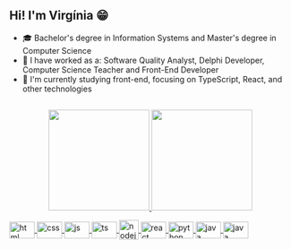## Hi! I'm Virgínia 😁

- 🎓 Bachelor's degree in Information Systems and Master's degree in Computer Science
- 🔭 I have worked as a: Software Quality Analyst, Delphi Developer, Computer Science Teacher and Front-End Developer
- 🌱 I'm currently studying front-end, focusing on TypeScript, React, and other technologies


##
<p align="center">
  <a href="https://github.com/virginiamaia">
  <img height="180cm" src="https://github-readme-stats.vercel.app/api?username=virginiamaia&show_icons=true&theme=radical&include_all_commits=true&count_private=true"/>
  <img height="180cm" src="https://github-readme-stats.vercel.app/api/top-langs/?username=virginiamaia&hide=jupyter%20notebook,c%2B%2B,cmake&layout=compact&langs_count=7&theme=radical"/>
</p>

<div style = "dysplay: inline_block">
  <img align = "center" alt = "html" height = "30" width = "45" src = "https://cdn.jsdelivr.net/gh/devicons/devicon/icons/html5/html5-original.svg" />
  <img align = "center" alt = "css" height = "30" width = "45" src = "https://cdn.jsdelivr.net/gh/devicons/devicon/icons/css3/css3-original.svg" />
  <img align = "center" alt = "js" height = "30" width = "45" src = "https://cdn.jsdelivr.net/gh/devicons/devicon/icons/javascript/javascript-original.svg" />
  <img align = "center" alt = "ts"  height = "30" width = "45" src="https://cdn.jsdelivr.net/gh/devicons/devicon/icons/typescript/typescript-original.svg" />
  <img align = "center" alt = "nodejs" heigh = "11" width = "35" src="https://cdn.jsdelivr.net/gh/devicons/devicon/icons/nodejs/nodejs-original.svg" />
  <img align = "center" alt = "react" height = "30" width = "45" src="https://cdn.jsdelivr.net/gh/devicons/devicon/icons/react/react-original.svg" />
  <img align = "center" alt = "python" height = "30" width = "45" src = "https://cdn.jsdelivr.net/gh/devicons/devicon/icons/python/python-original.svg" />
  <img align = "center" alt = "java" height = "30" width = "45" src = "https://cdn.jsdelivr.net/gh/devicons/devicon/icons/java/java-original.svg" />
   <img align = "center" alt = "java" height = "30" width = "45" src = "https://cdn.jsdelivr.net/gh/devicons/devicon/icons/nextjs/nextjs-original.svg" />
  
</div>
